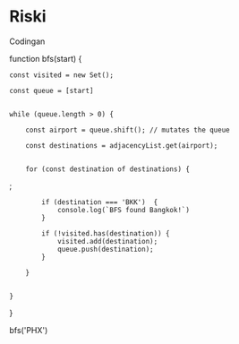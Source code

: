 # Riski
Codingan

function bfs(start) {

    const visited = new Set();

    const queue = [start]


    while (queue.length > 0) {

        const airport = queue.shift(); // mutates the queue

        const destinations = adjacencyList.get(airport);


        for (const destination of destinations) {
;

            if (destination === 'BKK')  {
                console.log(`BFS found Bangkok!`)
            }

            if (!visited.has(destination)) {
                visited.add(destination);
                queue.push(destination);
            }
           
        }

        
    }

}

bfs('PHX')
